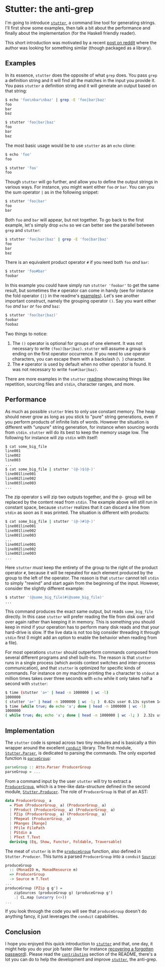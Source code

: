# Stutter: the anti-grep

I'm going to introduce [`stutter`](https://github.com/nmattia/stutter), a
command line tool for generating strings. I'll first show some examples, then
talk a bit about the performance and finally about the implementation (for the
Haskell friendly reader).

This short introduction was motivated by a recent [post on
reddit](https://redd.it/66o3lp) where the author was looking for something
similar (though packaged as a library).

## Examples

In its essence, `stutter` does the opposite of what `grep` does. You pass
`grep` a definition string and it will find all the matches in the input you
provide it. You pass `stutter` a definition string and it will generate an
output based on that string:


``` sh
$ echo 'foo\nbar\nbaz' | grep -E 'foo|bar|baz'
foo
bar
baz

$ stutter 'foo|bar|baz'
foo
bar
baz
```

The most basic usage would be to use `stutter` as an `echo` clone:

``` sh
$ echo 'foo'
foo

$ stutter 'foo'
foo
```

Though `stutter` will go further, and allow you to define the output strings in
various ways. For instance, you might want either `foo` _or_ `bar`. You can you
the sum operator `|` as in the following snippet:

``` sh
$ stutter 'foo|bar'
foo
bar
```

Both `foo` and `bar` will appear, but not together. To go back to the first
example, let's simply drop `echo` so we can better see the parallel between
`grep` and `stutter`:

``` sh
$ stutter 'foo|bar|baz' | grep -E 'foo|bar|baz'
foo
bar
baz
```

There is an equivalent product operator `#` if you need both `foo` _and_ `bar`:


``` sh
$ stutter 'foo#bar'
foobar
```

In this example you could have simply run `stutter 'foobar'` to get the same
result, but sometimes the `#` operator can come in handy (see for instance the
fold operator `{|}` in the readme's
[examples](https://github.com/nmattia/stutter#examples)). Let's see another
important construct, namely the grouping operator `()`. Say you want either
`foo` _and_ `bar` _or_ `foo` _and_ `baz`:

``` sh
$ stutter 'foo(bar|baz)'
foobar
foobaz
```

Two things to notice:

1. The `()` operator is optional for groups of one element. It was not
   necessary to write `(foo)(bar|baz)`. `stutter` will assume a group is ending
   on the first operator occurrence. If you need to use operator characters,
   you can escape them with a backslash (`\ `) character.
1. The `#` operator is used by default when no other operator is found. It was
   not necessary to write `foo#(bar|baz)`.

There are more examples in the `stutter`
[readme](https://github.com/nmattia/stutter#examples) showcasing things like
repetition, sourcing files and `stdin`, character ranges, and more.

## Performance

As much as possible `stutter` tries to only use constant memory. The heap
should never grow as long as you stick to "pure" string generations, even if
you perform products of infinite lists of words. However the situation is
different with "unpure" string generation, for instance when sourcing words
from `stdin`. `stutter` will do its best to keep the memory usage low. The
following for instance will zip `stdin` with itself:

``` sh
$ cat some_big_file
line001
line002
line003
...
$ cat some_big_file | stutter '(@-)$(@-)'
line001line001
line002line002
line003line003
...
```

The zip operator `$` will zip two outputs together, and the `@-` group will be
replaced by the content read from `stdin`. The example above will still run in
constant space, because `stutter` realizes that it can discard a line from
`stdin` as soon as it was printed. The situation is different with products:

``` sh
$ cat some_big_file | stutter '(@-)#(@-)'
line001line001
line001line002
line001line003
...
line002line001
line002line002
line002line003
...
```

Here `stutter` _must_ keep the entirety of the group to the right of the
product operator `#`, because it will be repeated for each element produced by
the group to the left of the operator. The reason is that `stutter` cannot tell
`stdin` to simply "rewind" and start again from the beginning of the input.
However, consider the slightly different example:

``` sh
$ stutter '(@some_big_file)#(@some_big_file)'
...
```

This command produces the exact same output, but reads `some_big_file`
directly. In this case `stutter` will prefer reading the file from disk over
and over again rather than keeping it in memory. This is something you should
keep in mind if your operation has to perform many disk reads and that your
hard-drive is slow. If the live data is not too big consider threading it
through `stdin` first (I might add an option to enable the behavior when
reading from a file).

For most operations `stutter` should outperform commands composed from several
different programs and shell built-ins. The reason is that `stutter` runs in a
single process (which avoids context switches and inter-process communication),
and that `stutter` is optimized for specific kinds of commands. For instance on
my machine printing the `a` character to `stdout` a million times takes over
three seconds with `echo` while it only takes half a second with `stutter`:

``` sh
$ time (stutter 'a+' | head -n 1000000 | wc -l)
1000000
( stutter 'a+' | head -n 1000000 | wc -l; )  0.62s user 0.13s system 145% cpu 0.515 total
$ time (while true; do echo 'a'; done | head -n 1000000 | wc -l)
1000000
( while true; do; echo 'a'; done | head -n 1000000 | wc -l; )  2.32s user 3.32s system 154% cpu 3.658 total
```


## Implementation


The `stutter` code is spread across two tiny modules and is basically a thin
wrapper around the excellent
[`conduit`](http://hackage.haskell.org/package/conduit) library.  The first
module,
[`Stutter.Parser`](https://github.com/nmattia/stutter/blob/3b6aad3f1df6070f2c3a4a61c3e56658f1b21702/src/Stutter/Parser.hs),
is dedicated to parsing the commands. The only exported function is
[`parseGroup`](https://github.com/nmattia/stutter/blob/3b6aad3f1df6070f2c3a4a61c3e56658f1b21702/src/Stutter/Parser.hs#L60):

``` haskell
parseGroup :: Atto.Parser ProducerGroup
parseGroup = ...
```

From a command input by the user `stutter` will try to extract a
[`ProducerGroup`](https://github.com/nmattia/stutter/blob/3b6aad3f1df6070f2c3a4a61c3e56658f1b21702/src/Stutter/Producer.hs#L28),
which is a tree-like data-structure defined in the second module,
[`Stutter.Producer`](https://github.com/nmattia/stutter/blob/3b6aad3f1df6070f2c3a4a61c3e56658f1b21702/src/Stutter/Producer.hs).
The role of `ProducerGroup` is that of an AST:

``` haskell
data ProducerGroup_ a
  = PSum (ProducerGroup_ a) (ProducerGroup_ a)
  | PProduct (ProducerGroup_ a) (ProducerGroup_ a)
  | PZip (ProducerGroup_ a) (ProducerGroup_ a)
  | PRepeat (ProducerGroup_ a)
  | PRanges [Range]
  | PFile FilePath
  | PStdin a
  | PText T.Text
  deriving (Eq, Show, Functor, Foldable, Traversable)
```

The meat of `stutter` is in the
[`produceGroup`](https://github.com/nmattia/stutter/blob/3b6aad3f1df6070f2c3a4a61c3e56658f1b21702/src/Stutter/Producer.hs#L73)
function, also defined in `Stutter.Producer`. This turns a parsed
`ProducerGroup` into a `conduit`
[`Source`](http://hackage.haskell.org/package/conduit-1.2.10/docs/Data-Conduit.html#t:Source):

``` haskell
produceGroup
  :: (MonadIO m, MonadResource m)
  => ProducerGroup
  -> Source m T.Text
...
produceGroup (PZip g g') =
    zipSources (produceGroup g) (produceGroup g')
    .| CL.map (uncurry (<>))
...
```

If you look through the code you will see that `produceGroup` doesn't do
anything fancy, it just leverages the `conduit` capabilities.

## Conclusion

I hope you enjoyed this quick introduction to
[`stutter`](https://github.com/nmattia/stutter) and that, one day, it might
help you do your job faster (like for instance [recovering a forgotten
password](2017-03-05-crack-luks-stutter-gnu-parallel.html)). Please read
the [`contributing`](https://github.com/nmattia/stutter#contributing) section
of the README, there's a lot you can do to help the development and improve
[`stutter`](https://github.com/nmattia/stutter), the anti-grep.
